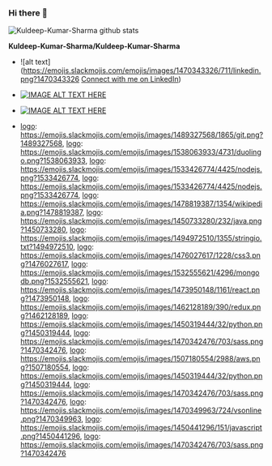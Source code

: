 ### Hi there 👋

![Kuldeep-Kumar-Sharma github stats](https://github-readme-stats.vercel.app/api?username=Kuldeep-Kumar-Sharma&show_icons=true)

**Kuldeep-Kumar-Sharma/Kuldeep-Kumar-Sharma**

<!-- Here are some ideas to get you started: -->

- ![alt text](https://emojis.slackmojis.com/emojis/images/1470343326/711/linkedin.png?1470343326 [Connect with me on LinkedIn](https://www.linkedin.com/in/kuldeep-kumar-9a127676/))
- [![IMAGE ALT TEXT HERE](https://emojis.slackmojis.com/emojis/images/1538663342/4762/medium.png?1538663342)](https://medium.com/@sharman94kuldeep)
- [![IMAGE ALT TEXT HERE](https://emojis.slackmojis.com/emojis/images/1462799966/405/stackoverflow.png?1462799966)](https://stackoverflow.com/users/7618720/kuldeep-kumar)

- [logo]: https://emojis.slackmojis.com/emojis/images/1470343792/719/html5.png?1470343792,
  [logo]: https://emojis.slackmojis.com/emojis/images/1489327568/1865/git.png?1489327568, [logo]: https://emojis.slackmojis.com/emojis/images/1538063933/4731/duolingo.png?1538063933, [logo]: https://emojis.slackmojis.com/emojis/images/1533426774/4425/nodejs.png?1533426774, [logo]: https://emojis.slackmojis.com/emojis/images/1533426774/4425/nodejs.png?1533426774, [logo]: https://emojis.slackmojis.com/emojis/images/1478819387/1354/wikipedia.png?1478819387, [logo]: https://emojis.slackmojis.com/emojis/images/1450733280/232/java.png?1450733280, [logo]: https://emojis.slackmojis.com/emojis/images/1494972510/1355/stringio.txt?1494972510, [logo]: https://emojis.slackmojis.com/emojis/images/1476027617/1228/css3.png?1476027617, [logo]: https://emojis.slackmojis.com/emojis/images/1532555621/4296/mongodb.png?1532555621, [logo]: https://emojis.slackmojis.com/emojis/images/1473950148/1161/react.png?1473950148, [logo]: https://emojis.slackmojis.com/emojis/images/1462128189/390/redux.png?1462128189, [logo]: https://emojis.slackmojis.com/emojis/images/1450319444/32/python.png?1450319444, [logo]: https://emojis.slackmojis.com/emojis/images/1470342476/703/sass.png?1470342476, [logo]: https://emojis.slackmojis.com/emojis/images/1507180554/2988/aws.png?1507180554, [logo]: https://emojis.slackmojis.com/emojis/images/1450319444/32/python.png?1450319444, [logo]: https://emojis.slackmojis.com/emojis/images/1470342476/703/sass.png?1470342476, [logo]: https://emojis.slackmojis.com/emojis/images/1470349963/724/vsonline.png?1470349963, [logo]: https://emojis.slackmojis.com/emojis/images/1450441296/151/javascript.png?1450441296, [logo]: https://emojis.slackmojis.com/emojis/images/1470342476/703/sass.png?1470342476

<!-- - 🔭 I’m currently working on Chatbots with Nodejs
- 🌱 I’m currently learning Full Stack Programming
- 👯 I’m looking to collaborate on new
- 🤔 I’m looking for help with ...
- 💬 Ask me about ...
- 📫 How to reach me: ...
- 😄 Pronouns: ...
- ⚡ Fun fact: ... -->
